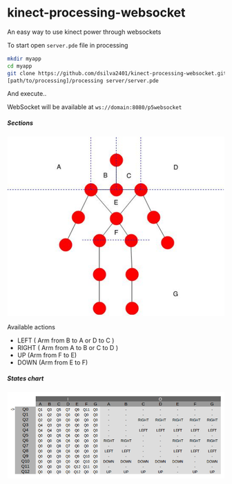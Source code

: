 # kinect-processing-websocket
An easy way to use kinect power through websockets

To start open `server.pde` file in processing
```bash
mkdir myapp
cd myapp
git clone https://github.com/dsilva2401/kinect-processing-websocket.git .
[path/to/processing]/processing server/server.pde
```
And execute..

WebSocket will be available at `ws://domain:8080/p5websocket`

##### Sections
<img src="doc/states.jpg">

Available actions
- LEFT ( Arm from B to A or D to C  )
- RIGHT ( Arm from A to B or C to D  )
- UP (Arm from F to E)
- DOWN (Arm from E to F)

##### States chart
<img src="doc/states-mealy.png">